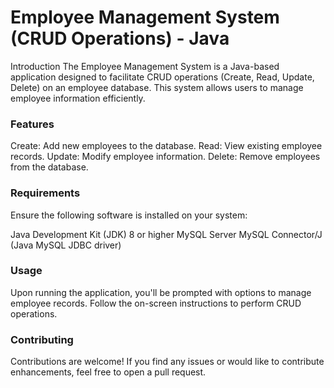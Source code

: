 <h1>Employee Management System (CRUD Operations) - Java</h1>
Introduction
The Employee Management System is a Java-based application designed to facilitate CRUD operations (Create, Read, Update, Delete) on an employee database. This system allows users to manage employee information efficiently.

<h3>Features</h3>
Create: Add new employees to the database.
Read: View existing employee records.
Update: Modify employee information.
Delete: Remove employees from the database.
<h3>Requirements</h3>
Ensure the following software is installed on your system:

Java Development Kit (JDK) 8 or higher
MySQL Server
MySQL Connector/J (Java MySQL JDBC driver)
<h3>Usage</h3>
Upon running the application, you'll be prompted with options to manage employee records. Follow the on-screen instructions to perform CRUD operations.

<h3>Contributing</h3>
Contributions are welcome! If you find any issues or would like to contribute enhancements, feel free to open a pull request.
